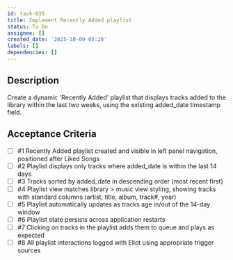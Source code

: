```yaml
---
id: task-035
title: Implement Recently Added playlist
status: To Do
assignee: []
created_date: '2025-10-09 05:26'
labels: []
dependencies: []
---
```


## Description

Create a dynamic 'Recently Added' playlist that displays tracks added to the library within the last two weeks, using the existing added_date timestamp field.

## Acceptance Criteria
<!-- AC:BEGIN -->
- [ ] #1 Recently Added playlist created and visible in left panel navigation, positioned after Liked Songs
- [ ] #2 Playlist displays only tracks where added_date is within the last 14 days
- [ ] #3 Tracks sorted by added_date in descending order (most recent first)
- [ ] #4 Playlist view matches library > music view styling, showing tracks with standard columns (artist, title, album, track#, year)
- [ ] #5 Playlist automatically updates as tracks age in/out of the 14-day window
- [ ] #6 Playlist state persists across application restarts
- [ ] #7 Clicking on tracks in the playlist adds them to queue and plays as expected
- [ ] #8 All playlist interactions logged with Eliot using appropriate trigger sources
<!-- AC:END -->
